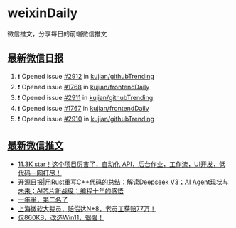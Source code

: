 # weixinDaily
微信推文，分享每日的前端微信推文

## [最新微信日报](https://github.com/kujian/weixinDaily/issues)

<!--START_SECTION:activity-->
1. ❗ Opened issue [#2912](https://github.com/kujian/githubTrending/issues/2912) in [kujian/githubTrending](https://github.com/kujian/githubTrending)
2. ❗ Opened issue [#1768](https://github.com/kujian/frontendDaily/issues/1768) in [kujian/frontendDaily](https://github.com/kujian/frontendDaily)
3. ❗ Opened issue [#2911](https://github.com/kujian/githubTrending/issues/2911) in [kujian/githubTrending](https://github.com/kujian/githubTrending)
4. ❗ Opened issue [#1767](https://github.com/kujian/frontendDaily/issues/1767) in [kujian/frontendDaily](https://github.com/kujian/frontendDaily)
5. ❗ Opened issue [#2910](https://github.com/kujian/githubTrending/issues/2910) in [kujian/githubTrending](https://github.com/kujian/githubTrending)
<!--END_SECTION:activity-->


## [最新微信推文](https://weixin.qdkfweb.cn/)

<!-- BLOG-POST-LIST:START -->
- [11.3K star！这个项目厉害了，自动化 API，后台作业，工作流，UI开发，低代码一网打尽！](https://weixin.qdkfweb.cn/61385.html)
- [开源日报|用Rust重写C++代码的总结；解读Deepseek V3；AI Agent现状与未来；AI芯片新战役；编程十年的感悟](https://weixin.qdkfweb.cn/61386.html)
- [一年半，第二名了](https://weixin.qdkfweb.cn/61360.html)
- [上海微软大裁员，赔偿达N+8，老员工获赔77万！](https://weixin.qdkfweb.cn/61361.html)
- [仅860KB，改造Win11，很强！](https://weixin.qdkfweb.cn/61382.html)
<!-- BLOG-POST-LIST:END -->